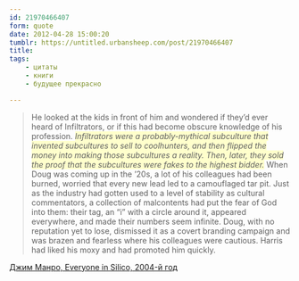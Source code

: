 ```yaml
---
id: 21970466407
form: quote
date: 2012-04-28 15:00:20
tumblr: https://untitled.urbansheep.com/post/21970466407
title: 
tags:
    - цитаты
    - книги
    - будущее прекрасно

---
```


<blockquote>
He looked at the kids in front of him and wondered if they’d ever heard of Infiltrators, or if this had become obscure knowledge of his profession. <em style="background-color:#ffffcc;">Infiltrators were a probably-mythical subculture that invented subcultures to sell to coolhunters, and then flipped the money into making those subcultures a reality. Then, later, they sold the proof that the subcultures were fakes to the highest bidder.</em> When Doug was coming up in the ’20s, a lot of his colleagues had been burned, worried that every new lead led to a camouflaged tar pit. Just as the industry had gotten used to a level of stability as cultural commentators, a collection of malcontents had put the fear of God into them: their tag, an “i” with a circle around it, appeared everywhere, and made their numbers seem infinite. Doug, with no reputation yet to lose, dismissed it as a covert branding campaign and was brazen and fearless where his colleagues were cautious. Harris had liked his moxy and had promoted him quickly.
</blockquote>

<a href="http://urbansheep.livejournal.com/1147539.html">Джим Манро, Everyone in Silico, 2004-й год</a>
